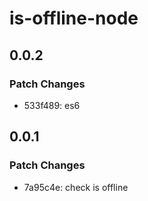 # is-offline-node

## 0.0.2

### Patch Changes

- 533f489: es6

## 0.0.1

### Patch Changes

- 7a95c4e: check is offline
